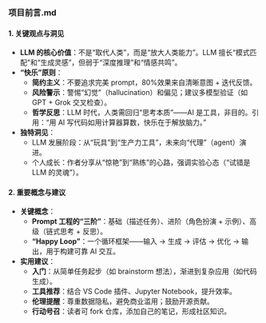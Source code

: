 ### 项目前言.md

#### 1. **关键观点与洞见**

- **LLM 的核心价值**：不是“取代人类”，而是“放大人类能力”。LLM 擅长“模式匹配”和“生成灵感”，但弱于“深度推理”和“情感共鸣”。
- **“快乐”原则**：
  - **简约主义**：不要追求完美 prompt，80%效果来自清晰意图 + 迭代反馈。
  - **风险警示**：警惕“幻觉”（hallucination）和偏见；建议多模型验证（如 GPT + Grok 交叉检查）。
  - **哲学反思**：LLM 时代，人类需回归“思考本质”——AI 是工具，非目的。引用：“用 AI 写代码如用计算器算数，快乐在于解放脑力。”
- **独特洞见**：
  - LLM 发展阶段：从“玩具”到“生产力工具”，未来向“代理”（agent）演进。
  - 个人成长：作者分享从“惊艳”到“熟练”的心路，强调实验心态（“试错是 LLM 的灵魂”）。

#### 2. **重要概念与建议**

- **关键概念**：
  - **Prompt 工程的“三阶”**：基础（描述任务）、进阶（角色扮演 + 示例）、高级（链式思考 + 反思）。
  - **“Happy Loop”**：一个循环框架——输入 → 生成 → 评估 → 优化 → 输出，用于构建可靠 AI 交互。
- **实用建议**：
  - **入门**：从简单任务起步（如 brainstorm 想法），渐进到复杂应用（如代码生成）。
  - **工具推荐**：结合 VS Code 插件、Jupyter Notebook，提升效率。
  - **伦理提醒**：尊重数据隐私，避免商业滥用；鼓励开源贡献。
  - **行动号召**：读者可 fork 仓库，添加自己的笔记，形成社区知识。

